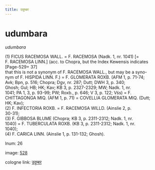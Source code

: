 ```yaml
---
title: उदुम्बर
---
```


# udumbara

<i>udumbara</i>  <div n="P" />(1) <bot>FICUS RACEMOSA WALL.</bot> = <bot>F. RACEMOSA</bot> (Nadk. 1, nr. 1041) [= <div n="lb" /><bot>F. RACEMOSA LINN.</bot>] (acc. to Chopra, but the Index Kewensis indicates [Page-529+ 37] <div n="lb" />that this is not a synonym of <bot>F. RACEMOSA WALL.</bot>, but may be a syno- <div n="lb" />nym of <bot>F. HISPIDA LINN. F.</bot>) = <bot>F. GLOMERATA ROXB.</bot> (AFM 1, p. 71-74; <div n="lb" />Avk; Bpn, p. 516; Chopra; Dgv, nr. 287; Dutt; DWH 3, p. 340; <div n="lb" />Ghosh; Gul; HB; HK; Kav; KB 3, p. 2327-2329; MW; Nadk. 1, nr. <div n="lb" />1041; PA 1, 3, p. 93-99; PW; Roxb., p. 646; V 3, p. 122; Vśs) = <bot>F. <div n="lb" />CHITTAGONGA MIQ.</bot> (AFM 1, p. 71) = <bot>COVELLIA GLOMERATA MIQ.</bot> (Dutt; <div n="lb" />HK; Kav); <div n="P" />(2) <bot>F. INFECTORIA ROXB.</bot> = <bot>F. RACEMOSA WILLD.</bot> (Ainslie 2, p. <div n="lb" />30-31); <div n="P" />(3) <bot>F. GIBBOSA BLUME</bot> (Chopra; KB 3, p. 2311-2312; Nadk. 1, nr. <div n="lb" />1040) = <bot>F. TUBERCULATA ROXB.</bot> (KB 3, p. 2311-2312; Nadk. 1, nr. <div n="lb" />1040); <div n="P" />(4) <bot>F. CARICA LINN.</bot> (Ainslie 1, p. 131-132; Ghosh).

lnum: 26

image: [528](https://www.sanskrit-lexicon.uni-koeln.de/scans/csl-apidev/servepdf.php?dict=snp&page=528)

cologne link: [उदुम्बर](https://sanskrit-lexicon.uni-koeln.de/scans/csl-apidev/getword.php?dict=snp&key=उदुम्बर)

